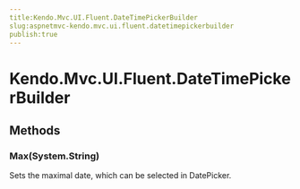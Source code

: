 ```yaml
---
title:Kendo.Mvc.UI.Fluent.DateTimePickerBuilder
slug:aspnetmvc-kendo.mvc.ui.fluent.datetimepickerbuilder
publish:true
---
```


# Kendo.Mvc.UI.Fluent.DateTimePickerBuilder

## Methods

### Max(System.String)
Sets the maximal date, which can be selected in DatePicker.